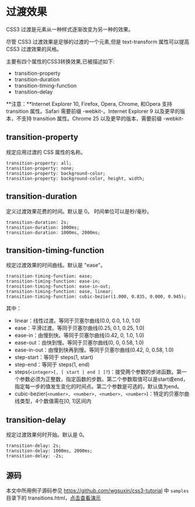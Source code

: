 过渡效果
====

CSS3 过渡是元素从一种样式逐渐改变为另一种的效果。

尽管 CSS3 过渡效果是足够的过渡的一个元素,但是 text-transform 属性可以提高 CSS3 过渡效果的风格。

主要有四个属性的CSS3转换效果,已被描述如下:

* transition-property
* transition-duration
* transition-timing-function
* transition-delay

**注意：**Internet Explorer 10, Firefox, Opera, Chrome, 和Opera 支持transition 属性。Safari 需要前缀 -webkit-。Internet Explorer 9 以及更早的版本，不支持 transition 属性。Chrome 25 以及更早的版本，需要前缀 -webkit-

## transition-property

规定应用过渡的 CSS 属性的名称。

	transition-property: all;
	transition-property: none;
	transition-property: background-color;
	transition-property: background-color, height, width;


## transition-duration

定义过渡效果花费的时间。默认是 0。 时间单位可以是秒/毫秒。

	transition-duration: 2s;
	transition-duration: 1000ms;
	transition-duration: 1000ms, 2000ms;
	
## transition-timing-function

规定过渡效果的时间曲线。默认是 "ease"。

	transition-timing-function: ease;
	transition-timing-function: ease-in;
	transition-timing-function: ease-in-out;
	transition-timing-function: ease, linear;
	transition-timing-function: cubic-bezier(1.000, 0.835, 0.000, 0.945);

其中：

* linear：线性过渡。等同于贝塞尔曲线(0.0, 0.0, 1.0, 1.0)
* ease：平滑过渡。等同于贝塞尔曲线(0.25, 0.1, 0.25, 1.0)
* ease-in：由慢到快。等同于贝塞尔曲线(0.42, 0, 1.0, 1.0)
* ease-out：由快到慢。等同于贝塞尔曲线(0, 0, 0.58, 1.0)
* ease-in-out：由慢到快再到慢。等同于贝塞尔曲线(0.42, 0, 0.58, 1.0)
* step-start：等同于 steps(1, start)
* step-end：等同于 steps(1, end)
* steps(`<integer>[, [ start | end ] ]?`)：接受两个参数的步进函数。第一个参数必须为正整数，指定函数的步数。第二个参数取值可以是start或end，指定每一步的值发生变化的时间点。第二个参数是可选的，默认值为end。
* cubic-bezier(`<number>, <number>, <number>, <number>`)：特定的贝塞尔曲线类型，4个数值需在[0, 1]区间内


## transition-delay

规定过渡效果何时开始。默认是 0。

	transition-delay: 2s;
	transition-delay: 1000ms, 2000ms;
	transition-delay: -2s;

## 源码

本文中所用例子源码参见
<https://github.com/wgsuxin/css3-tutorial> 中 `samples` 目录下的 transitions.html，[点击查看演示](https://wgsuxin.github.io/css3-tutorial/samples/transitions.html)
